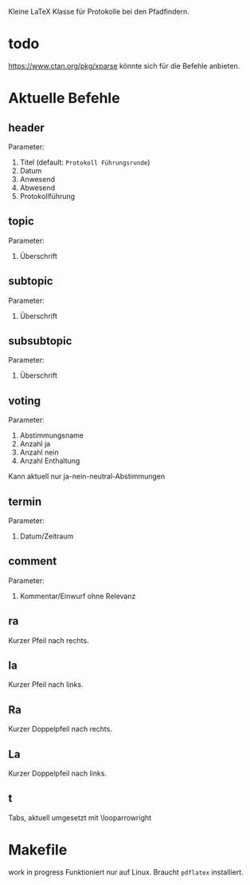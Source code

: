 Kleine LaTeX Klasse für Protokolle bei den Pfadfindern.

# todo
https://www.ctan.org/pkg/xparse könnte sich für die Befehle anbieten.

# Aktuelle Befehle
## header
Parameter:
1. Titel (default: `Protokoll Führungsrunde`)
2. Datum
3. Anwesend
4. Abwesend
5. Protokollführung

## topic
Parameter:
1. Überschrift

## subtopic
Parameter:
1. Überschrift

## subsubtopic
Parameter:
1. Überschrift

## voting
Parameter:
1. Abstimmungsname
2. Anzahl ja
3. Anzahl nein
4. Anzahl Enthaltung

Kann aktuell nur ja-nein-neutral-Abstimmungen

## termin
Parameter:
1. Datum/Zeitraum

## comment
Parameter:
1. Kommentar/Einwurf ohne Relevanz

## ra
Kurzer Pfeil nach rechts.

## la
Kurzer Pfeil nach links.

## Ra
Kurzer Doppelpfeil nach rechts.

## La
Kurzer Doppelpfeil nach links.

## t
Tabs, aktuell umgesetzt mit \looparrowright

# Makefile
work in progress
Funktioniert nur auf Linux. Braucht `pdflatex` installiert.